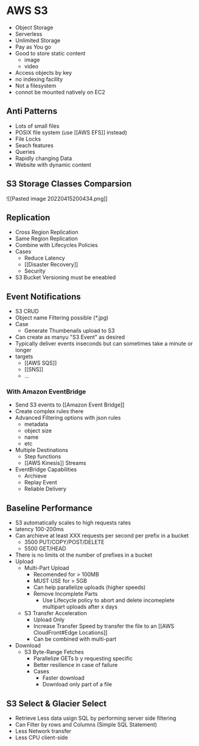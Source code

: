 # AWS S3
- Object Storage
- Serverless
- Unlimited Storage
- Pay as You go
- Good to store static content
	- image
	- video
- Access objects by key
- no indexing facility
- Not a filesystem
- connot be mounted natively on EC2

## Anti Patterns
- Lots of small files
- POSIX file system (use [[AWS EFS]] instead)
- File Locks
- Seach features
- Queries 
- Rapidly changing Data
- Website with dynamic content

## S3 Storage Classes Comparsion
![[Pasted image 20220415200434.png]]

## Replication
- Cross Region Replication
- Same Region Replication
- Combine with Lifecycles Policies
- Cases
	- Reduce Latency
	- [[Disaster Recovery]]
	- Security
- S3 Bucket Versioning must be eneabled

## Event Notifications
- S3 CRUD
- Object name Filtering possible (\*.jpg)
- Case
	- Generate Thumbenails upload to S3
- Can create as manyu "S3 Event" as desired
- Typically deliver events inseconds but can sometimes take a minute or longer
- targets
	- [[AWS SQS]]
	- [[SNS]]
	- ...

### With Amazon EventBridge
- Send S3 events to [[Amazon Event Bridge]]
- Create complex rules there
- Advanced Filtering options with json rules
	- metadata
	- object size
	- name
	- etc
- Multiple Destinations
	- Step functions
	-  [[AWS Kinesis]] Streams
- EventBridge Capabilities
	- Archieve
	- Replay Event
	- Reliable Delivery

## Baseline Performance
- S3 automatically scales to high requests rates
- latency 100-200ms
- Can archieve at least XXX requests per second per prefix in a bucket
	- 3500 PUT/COPY/POST/DELETE
	- 5500 GET/HEAD 
- There is no limits ot the number of prefixes in a bucket
- Upload
	- Multi-Part Upload
		- Recomended for > 100MB
		- MUST USE for > 5GB
		- Can help parallelize uploads (higher speeds)
		- Remove Incomplete Parts
			- Use Lifecycle policy to abort and delete incomeplete multipart uploads after x days
	- S3 Transfer Acceleration
		- Upload Only
		- Increase Transfer Speed by transfer the file to an [[AWS CloudFront#Edge Locations]]
		- Can be combined with multi-part
- Download
	- S3 Byte-Range Fetches
		- Parallelize GETs b y requesting specific 
		- Better resilience in case of failure
		- Cases
			- Faster download
			- Download only part of a file

## S3 Select & Glacier Select
- Retrieve Less data usign SQL by performing server side filtering
- Can Filter by rows and Columns (Simple SQL Statement)
- Less Network transfer
- Less CPU client-side